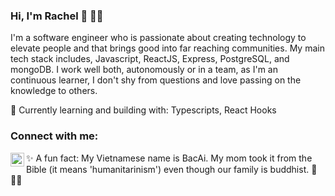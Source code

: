 ### Hi, I'm Rachel 👋 :woman_technologist:

I'm a software engineer who is passionate about creating technology to elevate people and that brings good into far reaching communities. My main tech stack includes, Javascript, ReactJS, Express, PostgreSQL, and mongoDB. I work well both, autonomously or in a team, as I'm an continuous learner, I don't shy from questions and love passing on the knowledge to others. 

🌱 Currently learning and building with: Typescripts, React Hooks 

### Connect with me: 
[<img align='left' alt='LinkedIn' width='22px' src='https://cdn.jsdelivr.net/npm/simple-icon@v3/icons/linkedin.svg' />][linkedin]

✨ A fun fact: My Vietnamese name is BacAi. My mom took it from the Bible (it means 'humanitarinism') even though our family is buddhist. 🤔 :woman_shrugging:

[linkedin]: https://linkedin.com/in/dongb909

<!--
**dongb909/dongb909** is a ✨ _special_ ✨ repository because its `README.md` (this file) appears on your GitHub profile.

Here are some ideas to get you started:

- 🔭 I’m currently working on ...
- 🌱 I’m currently learning ...
- 👯 I’m looking to collaborate on ...
- 🤔 I’m looking for help with ...
- 💬 Ask me about ...
- 📫 How to reach me: ...
- 😄 Pronouns: ...
- ⚡ Fun fact: ...
-->
